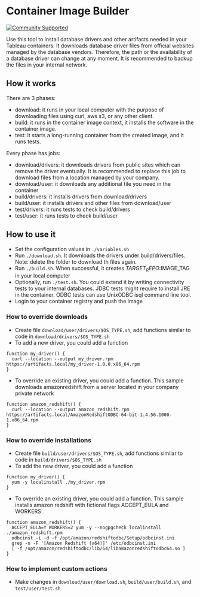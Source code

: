 # Container Image Builder
[![Community Supported](https://img.shields.io/badge/Support%20Level-Community%20Supported-457387.svg)](https://www.tableau.com/support-levels-it-and-developer-tools)

Use this tool to install database drivers and other artifacts needed in your Tableau containers.
It downloads database driver files from official websites managed by the database vendors. Therefore, the path or the availability of a database driver can change at any moment. It is recommended to backup the files in your internal network. 

## How it works
There are 3 phases: 
* download: it runs in your local computer with the purpose of downloading files using curl, aws s3, or any other client.  
* build: it runs in the container image context, it installs the software in the container image.
* test: it starts a long-running container from the created image, and it runs tests.

Every phase has jobs:
* download/drivers: it downloads drivers from public sites which can remove the driver eventually. It is recommended to replace this job to download files from a location managed by your company.
* download/user: it downloads any additional file you need in the container
* build/drivers: it installs drivers from download/drivers
* build/user: it installs drivers and other files from download/user
* test/drivers: it runs tests to check build/drivers
* test/user: it runs tests to check build/user

## How to use it
* Set the configuration values in `./variables.sh`
* Run `./download.sh`. It downloads the drivers under build/drivers/files. Note: delete the folder to download th files again.
* Run `./build.sh`. When successful, it creates $TARGET_REPO:$IMAGE_TAG in your local computer
* Optionally, run `./test.sh`. You could extend it by writing connectivity tests to your internal databases. JDBC tests might require to install JRE in the container. ODBC tests can use UnixODBC isql command line tool.
* Login to your container registry and push the image

### How to override downloads
* Create file `download/user/drivers/$OS_TYPE.sh`, add functions similar to code in `download/drivers/$OS_TYPE.sh`
* To add a new driver, you could add a function
```
function my_driver() {
  curl --location --output my_driver.rpm https://artifacts.local/my_driver-1.0.0.x86_64.rpm
}
```
* To override an existing driver, you could add a function. This sample downloads amazonredshift from a server located in your company private network
```
function amazon_redshift() {
  curl --location --output amazon_redshift.rpm https://artifacts.local/AmazonRedshiftODBC-64-bit-1.4.56.1000-1.x86_64.rpm
}
```

### How to override installations
* Create file `build/user/drivers/$OS_TYPE.sh`, add functions similar to code in `build/drivers/$OS_TYPE.sh`
* To add the new driver, you could add a function
```
function my_driver() {
  yum -y localinstall ./my_driver.rpm
}
```
* To override an existing driver, you could add a function. This sample installs amazon redshift with fictional flags ACCEPT_EULA and WORKERS
```
function amazon_redshift() {
  ACCEPT_EULA=Y WORKERS=2 yum -y --nogpgcheck localinstall ./amazon_redshift.rpm
  odbcinst -i -d -f /opt/amazon/redshiftodbc/Setup/odbcinst.ini
  grep -n -F '[Amazon Redshift (x64)]' /etc/odbcinst.ini
  [ -f /opt/amazon/redshiftodbc/lib/64/libamazonredshiftodbc64.so ]
}
```

### How to implement custom actions
* Make changes in `download/user/download.sh`, `build/user/build.sh`, and `test/user/test.sh`
